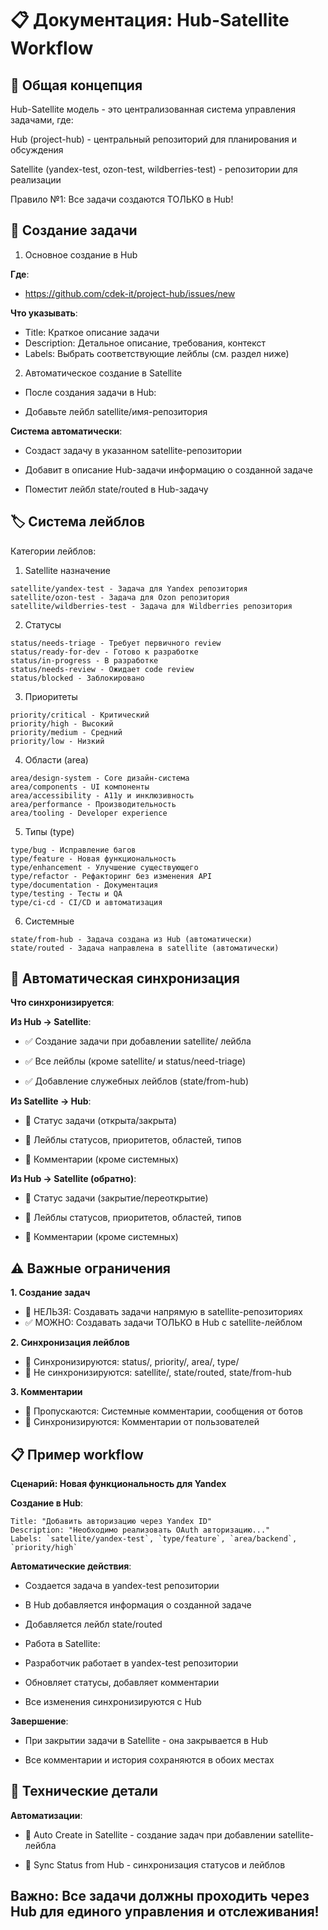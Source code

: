 # 📋 Документация: Hub-Satellite Workflow

## 🎯 Общая концепция

Hub-Satellite модель - это централизованная система управления задачами, где:

Hub (project-hub) - центральный репозиторий для планирования и обсуждения

Satellite (yandex-test, ozon-test, wildberries-test) - репозитории для реализации

Правило №1: Все задачи создаются ТОЛЬКО в Hub!

## 🚀 Создание задачи

1. Основное создание в Hub

**Где**: 
- https://github.com/cdek-it/project-hub/issues/new

**Что указывать**:
- Title: Краткое описание задачи
- Description: Детальное описание, требования, контекст
- Labels: Выбрать соответствующие лейблы (см. раздел ниже)
2. Автоматическое создание в Satellite
- После создания задачи в Hub:

- Добавьте лейбл satellite/имя-репозитория

**Система автоматически**:

- Создаст задачу в указанном satellite-репозитории

- Добавит в описание Hub-задачи информацию о созданной задаче

- Поместит лейбл state/routed в Hub-задачу

## 🏷️ Система лейблов

Категории лейблов:

1. Satellite назначение

```
satellite/yandex-test - Задача для Yandex репозитория
satellite/ozon-test - Задача для Ozon репозитория  
satellite/wildberries-test - Задача для Wildberries репозитория
```

2. Статусы

```
status/needs-triage - Требует первичного review
status/ready-for-dev - Готово к разработке
status/in-progress - В разработке
status/needs-review - Ожидает code review
status/blocked - Заблокировано
```

3. Приоритеты

```
priority/critical - Критический
priority/high - Высокий
priority/medium - Средний
priority/low - Низкий
```

4. Области (area)

```
area/design-system - Core дизайн-система
area/components - UI компоненты
area/accessibility - A11y и инклюзивность
area/performance - Производительность
area/tooling - Developer experience
```

5. Типы (type)

```
type/bug - Исправление багов
type/feature - Новая функциональность
type/enhancement - Улучшение существующего
type/refactor - Рефакторинг без изменения API
type/documentation - Документация
type/testing - Тесты и QA
type/ci-cd - CI/CD и автоматизация
```

6. Системные

```
state/from-hub - Задача создана из Hub (автоматически)
state/routed - Задача направлена в satellite (автоматически)
```

## 🔄 Автоматическая синхронизация

  **Что синхронизируется**:

**Из Hub → Satellite**:

- ✅ Создание задачи при добавлении satellite/ лейбла

- ✅ Все лейблы (кроме satellite/ и status/need-triage)

- ✅ Добавление служебных лейблов (state/from-hub)

**Из Satellite → Hub**:

- 🔄 Статус задачи (открыта/закрыта)

- 🔄 Лейблы статусов, приоритетов, областей, типов

- 💬 Комментарии (кроме системных)

**Из Hub → Satellite (обратно)**:

- 🔄 Статус задачи (закрытие/переоткрытие)

- 🔄 Лейблы статусов, приоритетов, областей, типов

- 💬 Комментарии (кроме системных)

## ⚠️ Важные ограничения

**1. Создание задач**

- 🚫 НЕЛЬЗЯ: Создавать задачи напрямую в satellite-репозиториях
- ✅ МОЖНО: Создавать задачи ТОЛЬКО в Hub с satellite-лейблом

**2. Синхронизация лейблов**

- 🔄 Синхронизируются: status/, priority/, area/, type/
- 🚫 Не синхронизируются: satellite/, state/routed, state/from-hub

**3. Комментарии**

- 🤖 Пропускаются: Системные комментарии, сообщения от ботов
- 👤 Синхронизируются: Комментарии от пользователей

## 📋 Пример workflow

**Сценарий: Новая функциональность для Yandex**

**Создание в Hub**:

```
Title: "Добавить авторизацию через Yandex ID"
Description: "Необходимо реализовать OAuth авторизацию..."
Labels: `satellite/yandex-test`, `type/feature`, `area/backend`, `priority/high`
```

**Автоматические действия**:

- Создается задача в yandex-test репозитории

- В Hub добавляется информация о созданной задаче

- Добавляется лейбл state/routed

- Работа в Satellite:

- Разработчик работает в yandex-test репозитории

- Обновляет статусы, добавляет комментарии

- Все изменения синхронизируются с Hub

**Завершение**:

- При закрытии задачи в Satellite - она закрывается в Hub

- Все комментарии и история сохраняются в обоих местах

## 🔧 Технические детали

**Автоматизации**:

- 🚀 Auto Create in Satellite - создание задач при добавлении satellite-лейбла

- 🔄 Sync Status from Hub - синхронизация статусов и лейблов

## Важно: Все задачи должны проходить через Hub для единого управления и отслеживания!
